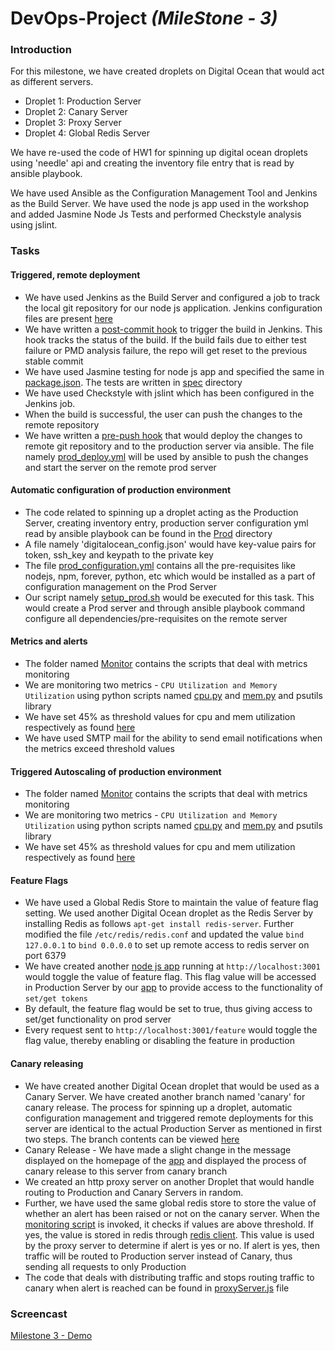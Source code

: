 # DevOps-Project *(MileStone - 3)*

### Introduction

For this milestone, we have created droplets on Digital Ocean that would act as different servers.
* Droplet 1: Production Server
* Droplet 2: Canary Server
* Droplet 3: Proxy Server
* Droplet 4: Global Redis Server

We have re-used the code of HW1 for spinning up digital ocean droplets using 'needle' api and creating the inventory file entry that is read by ansible playbook.

We have used Ansible as the Configuration Management Tool and Jenkins as the Build Server. We have used the node js app used in the workshop and added Jasmine Node Js Tests and performed Checkstyle analysis using jslint.

### Tasks

#### Triggered, remote deployment
* We have used Jenkins as the Build Server and configured a job to track the local git repository for our node js application. Jenkins configuration files are present [here](https://github.com/sasanghavi/M3/tree/M3/Jenkins)
* We have written a [post-commit hook](https://github.com/sasanghavi/M3/tree/M3/Hooks/post-commit) to trigger the build in Jenkins. This hook tracks the status of the build. If the build fails due to either test failure or PMD analysis failure, the repo will get reset to the previous stable commit
* We have used Jasmine testing for node js app and specified the same in [package.json](https://github.com/sasanghavi/M3/tree/M3/App/package.json). The tests are written in [spec](https://github.com/sasanghavi/M3/tree/M3/App/spec) directory
* We have used Checkstyle with jslint which has been configured in the Jenkins job. 
* When the build is successful, the user can push the changes to the remote repository
* We have written a [pre-push hook](https://github.com/sasanghavi/M3/tree/M3/Hooks/pre-push) that would deploy the changes to remote git repository and to the production server via ansible. The file namely [prod_deploy.yml](https://github.com/sasanghavi/M3/tree/M3/prod_deploy.yml) will be used by ansible to push the changes and start the server on the remote prod server

#### Automatic configuration of production environment
* The code related to spinning up a droplet acting as the Production Server, creating inventory entry, production server configuration yml read by ansible playbook can be found in the [Prod](https://github.com/sasanghavi/M3/tree/M3/Prod) directory
* A file namely 'digitalocean_config.json' would have key-value pairs for token, ssh_key and keypath to the private key
* The file [prod_configuration.yml](https://github.com/sasanghavi/M3/tree/M3/Prod/prod_configuration.yml) contains all the pre-requisites like nodejs, npm, forever, python, etc which would be installed as a part of configuration management on the Prod Server
* Our script namely [setup_prod.sh](https://github.com/sasanghavi/M3/tree/M3/setup_prod.sh) would be executed for this task. This would create a Prod server and through ansible playbook command configure all dependencies/pre-requisites on the remote server

#### Metrics and alerts
* The folder named [Monitor](https://github.com/sasanghavi/M3/tree/M3/Monitor) contains the scripts that deal with metrics monitoring
* We are monitoring two metrics - `CPU Utilization and Memory Utilization` using python scripts named [cpu.py](https://github.com/sasanghavi/M3/tree/M3/Monitor/cpuMonitor.py) and [mem.py](https://github.com/sasanghavi/M3/tree/M3/Monitor/memoryMonitor.py) and psutils library
* We have set 45% as threshold values for cpu and mem utilization respectively as found [here](https://github.com/sasanghavi/M3/tree/M3/Monitor/mon.sh)
* We have used SMTP mail for the ability to send email notifications when the metrics exceed threshold values

#### Triggered Autoscaling of production environment
* The folder named [Monitor](https://github.com/sasanghavi/M3/tree/M3/Monitor) contains the scripts that deal with metrics monitoring
* We are monitoring two metrics - `CPU Utilization and Memory Utilization` using python scripts named [cpu.py](https://github.com/sasanghavi/M3/tree/M3/Monitor/cpu.py) and [mem.py](https://github.com/sasanghavi/M3/tree/M3/Monitor/mem.py) and psutils library
* We have set 45% as threshold values for cpu and mem utilization respectively as found [here](https://github.com/sasanghavi/M3/tree/M3/Monitor/mon.sh)

#### Feature Flags
* We have used a Global Redis Store to maintain the value of feature flag setting. We used another Digital Ocean droplet as the Redis Server by installing Redis as follows `apt-get install redis-server`. Further modified the file `/etc/redis/redis.conf` and updated the value `bind 127.0.0.1` to `bind 0.0.0.0` to set up remote access to redis server on port 6379
* We have created another [node js app](https://github.com/sasanghavi/M3/tree/M3/FeatureFlag) running at `http://localhost:3001` would toggle the value of feature flag. This flag value will be accessed in Production Server by our [app](https://github.com/sasanghavi/M3/tree/M3/app-server/app.js) to provide access to the functionality of `set/get tokens`
* By default, the feature flag would be set to true, thus giving access to set/get functionality on prod server
* Every request sent to `http://localhost:3001/feature` would toggle the flag value, thereby enabling or disabling the feature in production

#### Canary releasing
* We have created another Digital Ocean droplet that would be used as a Canary Server. We have created another branch named 'canary' for canary release. The process for spinning up a droplet, automatic configuration management and triggered remote deployments for this server are identical to the actual Production Server as mentioned in first two steps. The branch contents can be viewed [here](https://github.com/sasanghavi/M3/tree/canary)
* Canary Release - We have made a slight change in the message displayed on the homepage of the [app](https://github.com/sasanghavi/M3/tree/Canary/app-server/app.js) and displayed the process of canary release to this server from canary branch
* We created an http proxy server on another Droplet that would handle routing to Production and Canary Servers in random. 
* Further, we have used the same global redis store to store the value of whether an alert has been raised or not on the canary server. When the [monitoring script](https://github.com/sasanghavi/M3/tree/M3/Monitor/mon.sh) is invoked, it checks if values are above threshold. If yes, the value is stored in redis through [redis client](https://github.com/sasanghavi/M3/tree/M3/redisAlert.js). This value is used by the proxy server to determine if alert is yes or no. If alert is yes, then traffic will be routed to Production server instead of Canary, thus sending all requests to only Production
* The code that deals with distributing traffic and stops routing traffic to canary when alert is reached can be found in [proxyServer.js](https://github.com/sasanghavi/M3/tree/canary/ProxyServer/proxyServer.js) file

### Screencast

[Milestone 3 - Demo](https://youtu.be/)
